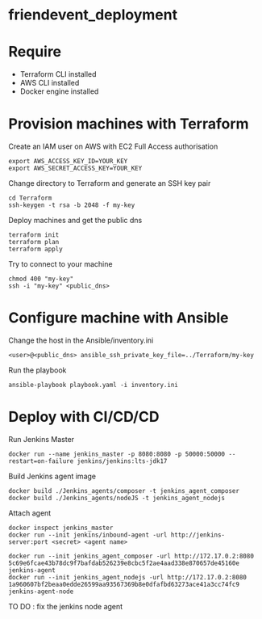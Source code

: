# friendevent_deployment

# Require
- Terraform CLI installed
- AWS CLI installed
- Docker engine installed

# Provision machines with Terraform
Create an IAM user on AWS with EC2 Full Access authorisation
```
export AWS_ACCESS_KEY_ID=YOUR_KEY
export AWS_SECRET_ACCESS_KEY=YOUR_KEY
```
Change directory to Terraform and generate an SSH key pair
```
cd Terraform
ssh-keygen -t rsa -b 2048 -f my-key
```

Deploy machines and get the public dns
```
terraform init
terraform plan
terraform apply
```

Try to connect to your machine
```
chmod 400 "my-key"
ssh -i "my-key" <public_dns>
```

# Configure machine with Ansible
Change the host in the Ansible/inventory.ini
```
<user>@<public_dns> ansible_ssh_private_key_file=../Terraform/my-key
```

Run the playbook
```
ansible-playbook playbook.yaml -i inventory.ini
```

# Deploy with CI/CD/CD

Run Jenkins Master
```
docker run --name jenkins_master -p 8080:8080 -p 50000:50000 --restart=on-failure jenkins/jenkins:lts-jdk17
```

Build Jenkins agent image
```
docker build ./Jenkins_agents/composer -t jenkins_agent_composer
docker build ./Jenkins_agents/nodeJS -t jenkins_agent_nodejs
```

Attach agent
```
docker inspect jenkins_master
docker run --init jenkins/inbound-agent -url http://jenkins-server:port <secret> <agent name>

docker run --init jenkins_agent_composer -url http://172.17.0.2:8080 5c69e6fcae43b78dc9f7bafdab526239e8cbc5f2ae4aad338e870657de45160e jenkins-agent
docker run --init jenkins_agent_nodejs -url http://172.17.0.2:8080 1a960607bf2beaa0edde26599aa93567369b8e0dfafbd63273ace41a3cc74fc9 jenkins-agent-node
```

TO DO : fix the jenkins node agent